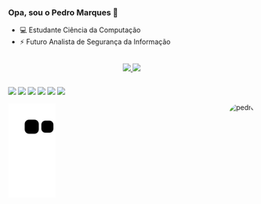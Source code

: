 ### Opa, sou o Pedro Marques 👋
- 💻 Estudante Ciência da Computação
- ⚡ Futuro Analista de Segurança da Informação
##
<div align="center">
  <a href="https://github.com/phxdablio">
  <img height="42%" src="https://github-readme-stats.vercel.app/api?username=phxdablio&show_icons=true&theme=tokyonight&include_all_commits=true&count_private=true"/>
  <img height="50%" src="https://github-readme-stats.vercel.app/api/top-langs/?username=phxdablio&layout=compact&langs_count=7&theme=tokyonight"/>
</div>

##
  <div> 
  <a href="https://instagram.com/MarquesPHX" target="_blank"><img src="https://img.shields.io/badge/-Instagram-%23E4405F?style=for-the-badge&logo=instagram&logoColor=white" target="_blank"></a>
 	<a href="https://www.twitch.tv/phxdablio" target="_blank"><img src="https://img.shields.io/badge/Twitch-9146FF?style=for-the-badge&logo=twitch&logoColor=white" target="_blank"></a>
  <a href="https://twitter.com/phxdablio" target="_blank"><img src="https://img.shields.io/badge/Twitter-1DA1F2?style=for-the-badge&logo=twitter&logoColor=white" target="_blank"></a> 
  <a href="phxdablio#2540" target="_blank"><img src="https://img.shields.io/badge/Discord-7289DA?style=for-the-badge&logo=discord&logoColor=white" target="_blank"></a>
  <a href="https://steamcommunity.com/profiles/76561198834337596" target="_blank"><img src="https://img.shields.io/badge/Steam-000000?style=for-the-badge&logo=steam&logoColor=white"></a>
  <a href="https://store.epicgames.com/u/847df91598424f37ae2991193a4cdfa0" target="_blank"><img src="https://img.shields.io/badge/Epic%20Games-313131?style=for-the-badge&logo=Epic%20Games&logoColor=white"></a>
   
   
  ![Snake animation](https://github.com/rafaballerini/rafaballerini/blob/output/github-contribution-grid-snake.svg)
  <img align="right" alt="pedro" height="150" style="border-radius:50px;" src="https://64.media.tumblr.com/tumblr_mavnqdzzI81qeh39oo1_r2_500.gif">
